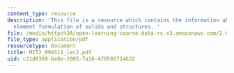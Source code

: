 ```yaml
---
content_type: resource
description: 'This file is a resource which contains the information about finite
  element formulation of solids and structures. '
file: /media/https%3A/open-learning-course-data-rc.s3.amazonaws.com/2-094-finite-element-analysis-of-solids-and-fluids-ii-spring-2011/c21d8369be8e20057a16470585714632_MIT2_094S11_lec2.pdf
file_type: application/pdf
resourcetype: Document
title: MIT2_094S11_lec2.pdf
uid: c21d8369-be8e-2005-7a16-470585714632
---
```

